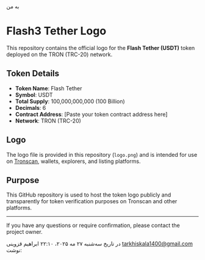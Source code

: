 به من

# Flash3 Tether Logo

This repository contains the official logo for the **Flash Tether (USDT)** token deployed on the TRON (TRC-20) network.

## Token Details

- **Token Name**: Flash Tether  
- **Symbol**: USDT  
- **Total Supply**: 100,000,000,000 (100 Billion)  
- **Decimals**: 6  
- **Contract Address**: [Paste your token contract address here]  
- **Network**: TRON (TRC-20)

## Logo

The logo file is provided in this repository (`logo.png`) and is intended for use on [Tronscan](https://tronscan.org), wallets, explorers, and listing platforms.

## Purpose

This GitHub repository is used to host the token logo publicly and transparently for token verification purposes on Tronscan and other platforms.

---

If you have any questions or require confirmation, please contact the project owner.

در تاریخ سه‌شنبه ۲۷ مه ۲۰۲۵، ۲۲:۱۰ ابراهیم قزوینی <tarkhiskala1400@gmail.com> نوشت:
